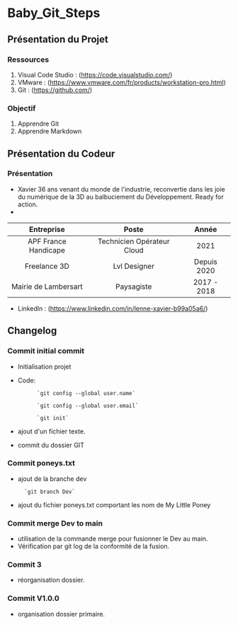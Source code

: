 # Baby_Git_Steps

## Présentation du Projet

### Ressources
1. Visual Code Studio : (https://code.visualstudio.com/)
2. VMware : (https://www.vmware.com/fr/products/workstation-pro.html)
3.  Git : (https://github.com/)

### Objectif
1. Apprendre Git
2. Apprendre Markdown

## Présentation du Codeur
### Présentation
- Xavier 36 ans venant du monde de l'industrie, reconvertie dans les joie du numérique de la 3D au balbuciement du Développement. Ready for action.
- 
| Entreprise | Poste          | Année     |
|:----------:|:--------------:|:---------:|
| APF France Handicape| Technicien Opérateur Cloud | 2021 |
| Freelance 3D | Lvl Designer | Depuis 2020 |
| Mairie de Lambersart | Paysagiste | 2017 - 2018 |
- LinkedIn : (https://www.linkedin.com/in/lenne-xavier-b99a05a6/)

## Changelog
### Commit initial commit
- Initialisation projet
- Code:     
            
            `git config --global user.name`
            
            `git config --global user.email`

            `git init`

- ajout d'un fichier texte.
- commit du dossier GIT

### Commit poneys.txt
- ajout de la branche dev

        `git branch Dev`
- ajout du fichier poneys.txt comportant les nom de My Little Poney

### Commit merge Dev to main
- utilisation de la commande merge pour fusionner le Dev au main.
- Vérification par git log de la conformité de la fusion.

### Commit 3
- réorganisation dossier.

### Commit V1.0.0
- organisation dossier primaire.




